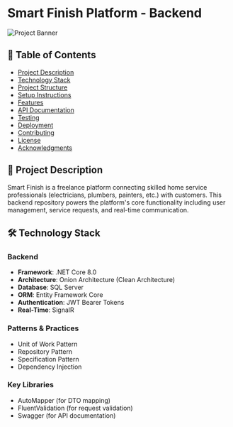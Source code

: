# Smart Finish Platform - Backend

![Project Banner](https://via.placeholder.com/1200x400?text=Smart+Finish+Platform) <!-- Add your actual banner image -->

## 📝 Table of Contents
- [Project Description](#-project-description)
- [Technology Stack](#-technology-stack)
- [Project Structure](#-project-structure)
- [Setup Instructions](#-setup-instructions)
- [Features](#-features)
- [API Documentation](#-api-documentation)
- [Testing](#-testing)
- [Deployment](#-deployment)
- [Contributing](#-contributing)
- [License](#-license)
- [Acknowledgments](#-acknowledgments)

## 📌 Project Description
Smart Finish is a freelance platform connecting skilled home service professionals (electricians, plumbers, painters, etc.) with customers. This backend repository powers the platform's core functionality including user management, service requests, and real-time communication.

## 🛠️ Technology Stack

### Backend
- **Framework**: .NET Core 8.0
- **Architecture**: Onion Architecture (Clean Architecture)
- **Database**: SQL Server
- **ORM**: Entity Framework Core
- **Authentication**: JWT Bearer Tokens
- **Real-Time**: SignalR

### Patterns & Practices
- Unit of Work Pattern
- Repository Pattern
- Specification Pattern
- Dependency Injection

### Key Libraries
- AutoMapper (for DTO mapping)
- FluentValidation (for request validation)
- Swagger (for API documentation)

